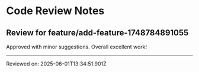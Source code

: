 # Code Review Notes

## Review for feature/add-feature-1748784891055

Approved with minor suggestions. Overall excellent work!

---
Reviewed on: 2025-06-01T13:34:51.901Z